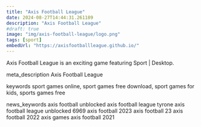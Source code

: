 ```yaml
---
title: "Axis Football League"
date: 2024-08-27T14:44:31.261189
description: "Axis Football League"
#draft: true
image: "img/axis-football-league/logo.png"
tags: [sport]
embedUrl: "https://axisfootballleague.github.io/"
---
```


Axis Football League is an exciting game featuring Sport | Desktop.

meta_description
Axis Football League


keywords
sport games online, sport games free download, sport games for kids, sports games free


news_keywords
axis football unblocked axis football league tyrone axis football league unblocked 6969 axis football 2023 axis football 23 axis football 2022 axis games axis football 2021
